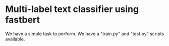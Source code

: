 # Multi-label text classifier using fastbert

We have a simple task to perform. We have a "train.py" and "test.py" scripts available.